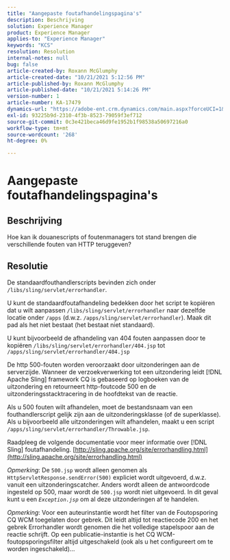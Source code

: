 ```yaml
---
title: "Aangepaste foutafhandelingspagina's"
description: Beschrijving
solution: Experience Manager
product: Experience Manager
applies-to: "Experience Manager"
keywords: "KCS"
resolution: Resolution
internal-notes: null
bug: false
article-created-by: Roxann McGlumphy
article-created-date: "10/21/2021 5:12:56 PM"
article-published-by: Roxann McGlumphy
article-published-date: "10/21/2021 5:14:26 PM"
version-number: 1
article-number: KA-17479
dynamics-url: "https://adobe-ent.crm.dynamics.com/main.aspx?forceUCI=1&pagetype=entityrecord&etn=knowledgearticle&id=4c665521-9232-ec11-b6e5-000d3a5ba97a"
exl-id: 93225b9d-2310-4f3b-8523-79059f3ef712
source-git-commit: 0c3e421beca46d9fe1952b1f98538a50697216a0
workflow-type: tm+mt
source-wordcount: '268'
ht-degree: 0%

---
```


# Aangepaste foutafhandelingspagina&#39;s

## Beschrijving


Hoe kan ik douanescripts of foutenmanagers tot stand brengen die verschillende fouten van HTTP teruggeven?


## Resolutie


De standaardfouthandlerscripts bevinden zich onder `/libs/sling/servlet/errorhandler`.

U kunt de standaardfoutafhandeling bedekken door het script te kopiëren dat u wilt aanpassen `/libs/sling/servlet/errorhandler` naar dezelfde locatie onder `/apps` (d.w.z. `/apps/sling/servlet/errorhandler`). Maak dit pad als het niet bestaat (het bestaat niet standaard).

U kunt bijvoorbeeld de afhandeling van 404 fouten aanpassen door te kopiëren `/libs/sling/servlet/errorhandler/404.jsp` tot `/apps/sling/servlet/errorhandler/404.jsp`

De http 500-fouten worden veroorzaakt door uitzonderingen aan de serverzijde. Wanneer de verzoekverwerking tot een uitzondering leidt [!DNL Apache Sling] framework CQ is gebaseerd op logboeken van de uitzondering en retourneert http-foutcode 500 en de uitzonderingsstacktracering in de hoofdtekst van de reactie.

Als u 500 fouten wilt afhandelen, moet de bestandsnaam van een fouthandlerscript gelijk zijn aan de uitzonderingsklasse (of de superklasse). Als u bijvoorbeeld alle uitzonderingen wilt afhandelen, maakt u een script `/apps/sling/servlet/errorhandler/Throwable.jsp`.

Raadpleeg de volgende documentatie voor meer informatie over [!DNL Sling] foutafhandeling. [http://sling.apache.org/site/errorhandling.html](http://sling.apache.org/site/errorhandling.html)

*Opmerking*: De `500.jsp` wordt alleen genomen als `HttpServletResponse.sendError(500)` expliciet wordt uitgevoerd, d.w.z. vanuit een uitzonderingscatcher.
Anders wordt alleen de antwoordcode ingesteld op 500, maar wordt de `500.jsp` wordt niet uitgevoerd.
In dit geval kunt u een *`Exception.jsp`* om al deze uitzonderingen af te handelen.

*Opmerking*: Voor een auteurinstantie wordt het filter van de Foutopsporing CQ WCM toegelaten door gebrek. Dit leidt altijd tot reactiecode 200 en het gebrek Errorhandler wordt genomen die het volledige stapelspoor aan de reactie schrijft. Op een publicatie-instantie is het CQ WCM-foutopsporingsfilter altijd uitgeschakeld (ook als u het configureert om te worden ingeschakeld)...
